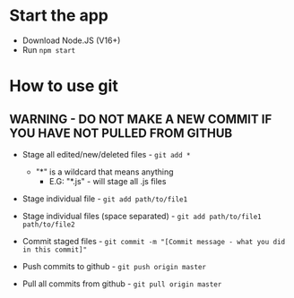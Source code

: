 # Start the app
- Download Node.JS (V16+)
- Run `npm start`

# How to use git
## WARNING - DO NOT MAKE A NEW COMMIT IF YOU HAVE NOT PULLED FROM GITHUB
- Stage all edited/new/deleted files - `git add *`
    - "*" is a wildcard that means anything
        - E.G: "*.js" - will stage all .js files
- Stage individual file - `git add path/to/file1`
- Stage individual files (space separated) - `git add path/to/file1 path/to/file2`

- Commit staged files - `git commit -m "[Commit message - what you did in this commit]"`

- Push commits to github - `git push origin master`

- Pull all commits from github - `git pull origin master`